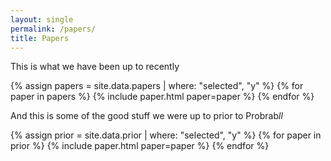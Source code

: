 ```yaml
---
layout: single
permalink: /papers/
title: Papers
---
```


This is what we have been up to recently

{% assign papers = site.data.papers | where: "selected", "y" %}
{% for paper in papers %}
{% include paper.html paper=paper %}
{% endfor %}

And this is some of the good stuff we were up to prior to Probrab*ll*

{% assign prior = site.data.prior | where: "selected", "y" %}
{% for paper in prior %}
{% include paper.html paper=paper %}
{% endfor %}
